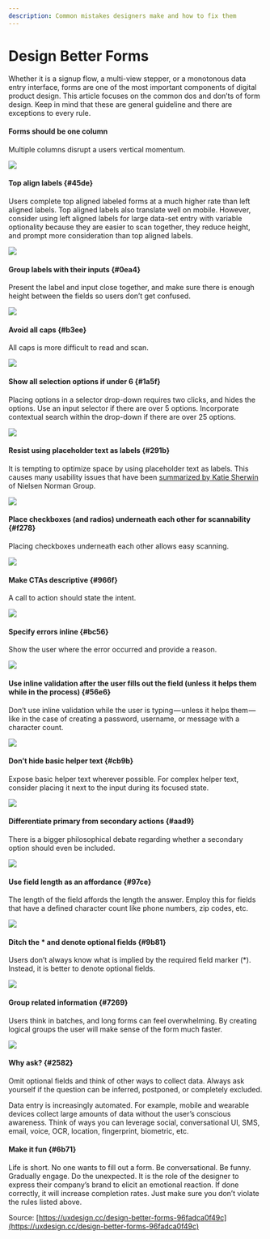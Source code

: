 ```yaml
---
description: Common mistakes designers make and how to fix them
---
```


# Design Better Forms

Whether it is a signup flow, a multi-view stepper, or a monotonous data entry interface, forms are one of the most important components of digital product design. This article focuses on the common dos and don’ts of form design. Keep in mind that these are general guideline and there are exceptions to every rule.

#### Forms should be one column

Multiple columns disrupt a users vertical momentum.

![](https://cdn-images-1.medium.com/max/2000/1*XhzxeTnAuWoaeJmlPBP0bw.jpeg)

#### Top align labels {#45de}

Users complete top aligned labeled forms at a much higher rate than left aligned labels. Top aligned labels also translate well on mobile. However, consider using left aligned labels for large data-set entry with variable optionality because they are easier to scan together, they reduce height, and prompt more consideration than top aligned labels.

![](https://cdn-images-1.medium.com/max/2000/1*tnR_OXAKMJW8S9cqRy416A.jpeg)

#### Group labels with their inputs {#0ea4}

Present the label and input close together, and make sure there is enough height between the fields so users don’t get confused.

![](https://cdn-images-1.medium.com/max/2000/1*obwyjb54NCWy3sOPfm2WEg.jpeg)

#### Avoid all caps {#b3ee}

All caps is more difficult to read and scan.

![](https://cdn-images-1.medium.com/max/2000/1*w6nZOf5pZSha6FoWu3YtRw.jpeg)

#### Show all selection options if under 6 {#1a5f}

Placing options in a selector drop-down requires two clicks, and hides the options. Use an input selector if there are over 5 options. Incorporate contextual search within the drop-down if there are over 25 options.

![](https://cdn-images-1.medium.com/max/2000/1*VvQeOFsY57NJxtZmKyRnHA.jpeg)

#### Resist using placeholder text as labels {#291b}

It is tempting to optimize space by using placeholder text as labels. This causes many usability issues that have been [summarized by Katie Sherwin](https://www.nngroup.com/articles/form-design-placeholders/) of Nielsen Norman Group.

![](https://cdn-images-1.medium.com/max/2000/1*XvUnJwHtQhJ3Wl8Apj9lhQ.jpeg)

#### Place checkboxes \(and radios\) underneath each other for scannability {#f278}

Placing checkboxes underneath each other allows easy scanning.

![](https://cdn-images-1.medium.com/max/2000/1*VLqTEZP8OrH24FooksePbQ.jpeg)

#### Make CTAs descriptive {#966f}

A call to action should state the intent.

![](https://cdn-images-1.medium.com/max/2000/1*VzlN4tj2hQRUel2iNzM9dw.jpeg)

#### Specify errors inline {#bc56}

Show the user where the error occurred and provide a reason.

![](https://cdn-images-1.medium.com/max/2000/1*-NXH_4cKK_ngIgrcqShTbg.jpeg)

#### Use inline validation after the user fills out the field \(unless it helps them while in the process\) {#56e6}

Don’t use inline validation while the user is typing — unless it helps them — like in the case of creating a password, username, or message with a character count.

![](https://cdn-images-1.medium.com/max/2000/1*aGO8yGo2jqu9XgntfFvlsQ.jpeg)

#### Don’t hide basic helper text {#cb9b}

Expose basic helper text wherever possible. For complex helper text, consider placing it next to the input during its focused state.

![](https://cdn-images-1.medium.com/max/2000/1*D2A7FGZdYdtt9YC1q7IAUw.jpeg)

#### Differentiate primary from secondary actions {#aad9}

There is a bigger philosophical debate regarding whether a secondary option should even be included.

![](https://cdn-images-1.medium.com/max/2000/1*STZ7rbj0wO5u2sn0bsR-KQ.jpeg)

#### Use field length as an affordance {#97ce}

The length of the field affords the length the answer. Employ this for fields that have a defined character count like phone numbers, zip codes, etc.

![](https://cdn-images-1.medium.com/max/2000/1*3rOjyzcj68Dm7badROWuxg.jpeg)

#### Ditch the \* and denote optional fields {#9b81}

Users don’t always know what is implied by the required field marker \(\*\). Instead, it is better to denote optional fields.

![](https://cdn-images-1.medium.com/max/2000/1*riNfOVAxTChvaQ29n-6IPQ.jpeg)

#### Group related information {#7269}

Users think in batches, and long forms can feel overwhelming. By creating logical groups the user will make sense of the form much faster.

![](https://cdn-images-1.medium.com/max/1600/1*1mPIcYr9ZMmZ4g2Ayf5BPA.jpeg)

#### Why ask? {#2582}

Omit optional fields and think of other ways to collect data. Always ask yourself if the question can be inferred, postponed, or completely excluded.

Data entry is increasingly automated. For example, mobile and wearable devices collect large amounts of data without the user’s conscious awareness. Think of ways you can leverage social, conversational UI, SMS, email, voice, OCR, location, fingerprint, biometric, etc.

#### Make it fun {#6b71}

Life is short. No one wants to fill out a form. Be conversational. Be funny. Gradually engage. Do the unexpected. It is the role of the designer to express their company’s brand to elicit an emotional reaction. If done correctly, it will increase completion rates. Just make sure you don’t violate the rules listed above.

Source: [https://uxdesign.cc/design-better-forms-96fadca0f49c](https://uxdesign.cc/design-better-forms-96fadca0f49c)

